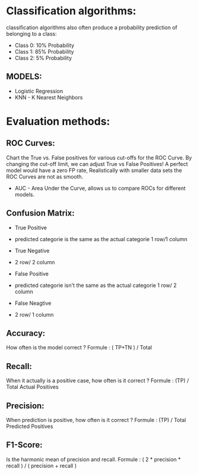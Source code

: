 # Classification algorithms:
classification algorithms also often produce a probability prediction of belonging to a class:
- Class 0: 10% Probability
- Class 1: 85% Probability
- Class 2: 5% Probability

## MODELS:
- Logistic Regression
- KNN - K Nearest Neighbors


# Evaluation methods:

## ROC Curves:
Chart the True vs. False positives for various cut-offs for the ROC Curve.
By changing the cut-off limit, we can adjust True vs False Positives!
A perfect model would have a zero FP rate, Realistically with smaller data sets the ROC Curves are not as smooth.
- AUC - Area Under the Curve, allows us to compare ROCs for different models.

## Confusion Matrix:
- True Positive
* predicted categorie is the same as the actual categorie 1 row/1 column
- True Negative
* 2 row/ 2 column
- False Positive
* predicted categorie isn't the same as the actual categorie 1 row/ 2 column
- False Neagtive
* 2 row/ 1 column

## Accuracy:
How often is the model correct ? 
Formule : ( TP+TN ) / Total

## Recall:
When it actually is a positive case, how often is it correct ?
Formule : (TP) / Total Actual Positives

## Precision:
When prediction is positive, how often is it correct ?
Formule : (TP) / Total Predicted Positives

## F1-Score:
Is the harmonic mean of precision and recall.
Formule : ( 2 * precision * recall ) / ( precision + recall )



